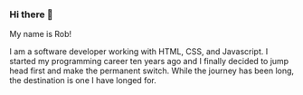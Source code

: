 ### Hi there 👋

My name is Rob!

I am a software developer working with HTML, CSS, and Javascript. 
I started my programming career ten years ago and I finally decided 
to jump head first and make the permanent switch. While the journey 
has been long, the destination is one I have longed for.  

<!--
**robbycorrs23/robbycorrs23** is a ✨ _special_ ✨ repository because its `README.md` (this file) appears on your GitHub profile.

Here are some ideas to get you started:

- 🔭 I’m currently working on ...
- 🌱 I’m currently learning ...
- 👯 I’m looking to collaborate on ...
- 🤔 I’m looking for help with ...
- 💬 Ask me about ...
- 📫 How to reach me: ...
- 😄 Pronouns: ...
- ⚡ Fun fact: ...
-->
